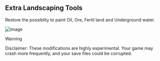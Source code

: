 ## Extra Landscaping Tools

Restore the possiblity to paint Oil, Ore, Fertil land and Underground water.

![image](https://github.com/dragonofmercy/cs2modding/assets/140013/adfe733c-7cd4-48c8-beef-d7320e97270d)

> [!WARNING]  
> Disclaimer: These modifications are highly experimental. Your game may crash more frequently, and your save files could be corrupted.
